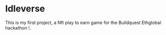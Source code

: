 # Idleverse

This is my first project, a Nft play to earn game for the Buildquest Ethglobal hackathon !.
